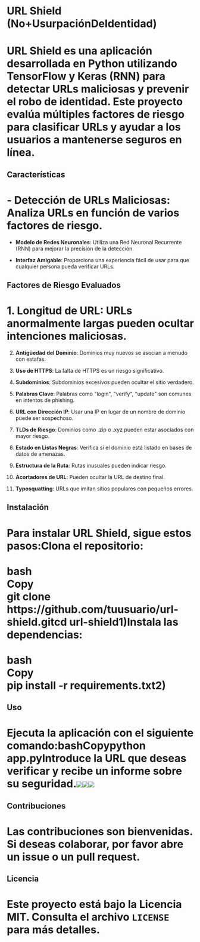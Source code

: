 # **URL Shield (No+UsurpaciónDeIdentidad)**

# URL Shield es una aplicación desarrollada en Python utilizando TensorFlow y Keras (RNN) para detectar URLs maliciosas y prevenir el robo de identidad. Este proyecto evalúa múltiples factores de riesgo para clasificar URLs y ayudar a los usuarios a mantenerse seguros en línea.

## **Características**

# - **Detección de URLs Maliciosas**: Analiza URLs en función de varios factores de riesgo.

- **Modelo de Redes Neuronales**: Utiliza una Red Neuronal Recurrente (RNN) para mejorar la precisión de la detección.

- **Interfaz Amigable**: Proporciona una experiencia fácil de usar para que cualquier persona pueda verificar URLs.

## **Factores de Riesgo Evaluados**

# 1. **Longitud de URL**: URLs anormalmente largas pueden ocultar intenciones maliciosas.

2. **Antigüedad del Dominio**: Dominios muy nuevos se asocian a menudo con estafas.

3. **Uso de HTTPS**: La falta de HTTPS es un riesgo significativo.

4. **Subdominios**: Subdominios excesivos pueden ocultar el sitio verdadero.

5. **Palabras Clave**: Palabras como "login", "verify", "update" son comunes en intentos de phishing.

6. **URL con Dirección IP**: Usar una IP en lugar de un nombre de dominio puede ser sospechoso.

7. **TLDs de Riesgo**: Dominios como .zip o .xyz pueden estar asociados con mayor riesgo.

8. **Estado en Listas Negras**: Verifica si el dominio está listado en bases de datos de amenazas.

9. **Estructura de la Ruta**: Rutas inusuales pueden indicar riesgo.

10. **Acortadores de URL**: Pueden ocultar la URL de destino final.

11. **Typosquatting**: URLs que imitan sitios populares con pequeños errores.

## **Instalación**

Para instalar URL Shield, sigue estos pasos:Clona el repositorio:\
\
&#x20;bash\
Copy\
git clone https\://github.com/tuusuario/url-shield.gitcd url-shield1)Instala las dependencias:\
\
&#x20;bash\
Copy\
pip install -r requirements.txt2)
=================================

## **Uso**

# Ejecuta la aplicación con el siguiente comando:bashCopypython app.pyIntroduce la URL que deseas verificar y recibe un informe sobre su seguridad.![](https://lh7-rt.googleusercontent.com/docsz/AD_4nXf9kGn-fuwqvASlTt7uqc0FUxMYfdvDuF0kgaYdqGICn-VxkEODAtzFnFsDSX8TCc6cqaayIdaVer2hdPlVhzSxIpomOzHKPGnjc_0pIxRnP1iVEhmV3E5TFVoINGKuZJlLHL3a?key=NdHKYHTIOWHQuL0YysmLmA)![](https://lh7-rt.googleusercontent.com/docsz/AD_4nXc0lCMqvVJFiclB6tp2bZFK83InE8QtSVNOb4Vd0IIzq7W5Ta6NVF6LATw3XwRzIlG5DDjc8L_dMnrifZ3LPQJaI2kcNF6eLD73oFMz8cfovFUe8IDw4dHuLDjHIoSTO-xiC1nDvQ?key=NdHKYHTIOWHQuL0YysmLmA)![](https://lh7-rt.googleusercontent.com/docsz/AD_4nXcKfb8UViO2USn_50OolmBuzMvGkB3twKZZ_Jc2lD9obB-3zjgiypoPzAdqx9b8IcRAdJmTRh4xL6h00jeuSzXcRuAdZPIgCScO34KIY2N-mAo2FBXrym2h_XswMxUdWMwCm7VFcA?key=NdHKYHTIOWHQuL0YysmLmA)

## **Contribuciones**

# Las contribuciones son bienvenidas. Si deseas colaborar, por favor abre un issue o un pull request.

## **Licencia**

# Este proyecto está bajo la Licencia MIT. Consulta el archivo `LICENSE` para más detalles.
